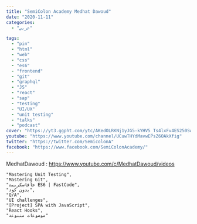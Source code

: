```yaml
---
title: "SemiColon Academy Medhat Dawoud"
date: "2020-11-11"
categories:
  - "عربي"

tags:
  - "pin"
  - "html"
  - "web"
  - "css"
  - "es6"
  - "frontend"
  - "git"
  - "graphql"
  - "JS"
  - "react"
  - "sap"
  - "testing"
  - "UI/UX"
  - "unit testing"
  - "talks"
  - "podcast"
cover: "https://yt3.ggpht.com/ytc/AKedOLRKNj1yJG5-kYHV5_Ts4lxFv4ES250Sw1v0uGzd=s88-c-k-c0x00ffffff-no-rj"
youtube: "https://www.youtube.com/channel/UCuwTHYdMavwEPsZ6OAkXfig"
twitter: "https://twitter.com/SemicolonA"
facebook: "https://www.facebook.com/SemiColonAcademy/"
---
```


MedhatDawoud : https://www.youtube.com/c/MedhatDawoud/videos



    "Mastering Unit Testing",
    "Mastering Git",
    "جافاسكريبت ES6 | FastCode",
    "بدون كود",
    "Q/A",
    "UI challenges",
    "[Project] SPA with JavaScript",
    "React Hooks",
    "موضوعات متنوعة"
